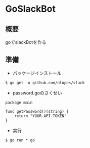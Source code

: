 # GoSlackBot

## 概要
goでslackBotを作る

## 準備
- パッケージインストール
```
$ go get -u github.com/nlopes/slack
```
- password.goのさくせい
```
package main

func getPassword()(string) {
    return "YOUR-API-TOKEN"
}
```

- 実行
```
$ go run *.go
```

